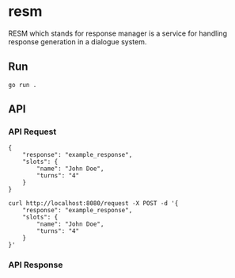 # resm
RESM which stands for response manager is a service for handling response generation in a dialogue system.


## Run

```
go run .
```

## API 

### API Request
```
{
    "response": "example_response",
    "slots": {
        "name": "John Doe",
        "turns": "4"
    }
}
```


```
curl http://localhost:8080/request -X POST -d '{
    "response": "example_response",
    "slots": {
        "name": "John Doe",
        "turns": "4"
    }
}'
```

### API Response